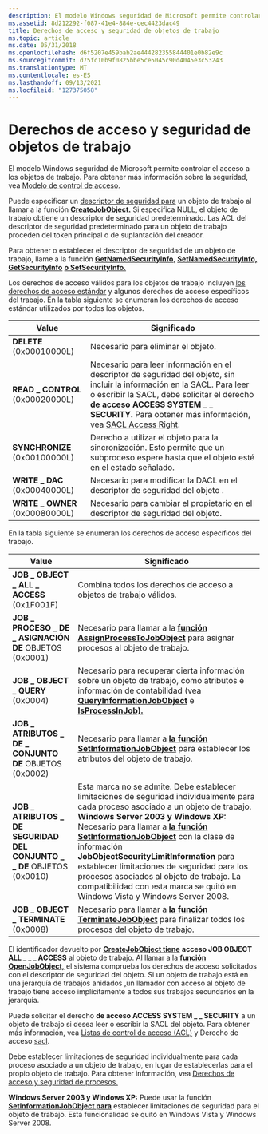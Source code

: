 ```yaml
---
description: El modelo Windows seguridad de Microsoft permite controlar el acceso a los objetos de trabajo. Para obtener más información sobre la seguridad, vea Access-Control Modelo.
ms.assetid: 8d212292-f087-41e4-884e-cec4423dac49
title: Derechos de acceso y seguridad de objetos de trabajo
ms.topic: article
ms.date: 05/31/2018
ms.openlocfilehash: d6f5207e459bab2ae444282355844401e0b82e9c
ms.sourcegitcommit: d75fc10b9f0825bbe5ce5045c90d4045e3c53243
ms.translationtype: MT
ms.contentlocale: es-ES
ms.lasthandoff: 09/13/2021
ms.locfileid: "127375058"
---
```

# <a name="job-object-security-and-access-rights"></a>Derechos de acceso y seguridad de objetos de trabajo

El modelo Windows seguridad de Microsoft permite controlar el acceso a los objetos de trabajo. Para obtener más información sobre la seguridad, vea [Modelo de control de acceso](../secauthz/access-control-model.md).

Puede especificar un [descriptor de seguridad para](../secauthz/security-descriptors.md) un objeto de trabajo al llamar a la función [**CreateJobObject.**](/windows/desktop/api/WinBase/nf-winbase-createjobobjecta) Si especifica NULL, el objeto de trabajo obtiene un descriptor de seguridad predeterminado. Las ACL del descriptor de seguridad predeterminado para un objeto de trabajo proceden del token principal o de suplantación del creador.

Para obtener o establecer el descriptor de seguridad de un objeto de trabajo, llame a la función [**GetNamedSecurityInfo**](/windows/win32/api/aclapi/nf-aclapi-getnamedsecurityinfoa), [**SetNamedSecurityInfo,**](/windows/win32/api/aclapi/nf-aclapi-setnamedsecurityinfoa) [**GetSecurityInfo**](/windows/win32/api/aclapi/nf-aclapi-getsecurityinfo) [**o SetSecurityInfo.**](/windows/win32/api/aclapi/nf-aclapi-setsecurityinfo)

Los derechos de acceso válidos para los objetos de trabajo incluyen [los derechos de acceso estándar](../secauthz/standard-access-rights.md) y algunos derechos de acceso específicos del trabajo. En la tabla siguiente se enumeran los derechos de acceso estándar utilizados por todos los objetos.

| Value                           | Significado                                                                                                                                                                                                                                                                                  |
|---------------------------------|------------------------------------------------------------------------------------------------------------------------------------------------------------------------------------------------------------------------------------------------------------------------------------------|
| **DELETE** (0x00010000L)        | Necesario para eliminar el objeto.                                                                                                                                                                                                                                                           |
| **READ \_ CONTROL** (0x00020000L) | Necesario para leer información en el descriptor de seguridad del objeto, sin incluir la información en la SACL. Para leer o escribir la SACL, debe solicitar el derecho **de acceso ACCESS SYSTEM \_ \_ SECURITY.** Para obtener más información, vea [SACL Access Right](../secauthz/sacl-access-right.md). |
| **SYNCHRONIZE** (0x00100000L)   | Derecho a utilizar el objeto para la sincronización. Esto permite que un subproceso espere hasta que el objeto esté en el estado señalado.                                                                                                                                                                |
| **WRITE \_ DAC** (0x00040000L)    | Necesario para modificar la DACL en el descriptor de seguridad del objeto .                                                                                                                                                                                                                   |
| **WRITE \_ OWNER** (0x00080000L)  | Necesario para cambiar el propietario en el descriptor de seguridad del objeto.                                                                                                                                                                                                                  |



 

En la tabla siguiente se enumeran los derechos de acceso específicos del trabajo.



| Value                                               | Significado                                                                                                                                                                                                                                                                                                                                                                                                                                                                                          |
|-----------------------------------------------------|--------------------------------------------------------------------------------------------------------------------------------------------------------------------------------------------------------------------------------------------------------------------------------------------------------------------------------------------------------------------------------------------------------------------------------------------------------------------------------------------------|
| **JOB \_ OBJECT \_ ALL \_ ACCESS** (0x1F001F)             | Combina todos los derechos de acceso a objetos de trabajo válidos.                                                                                                                                                                                                                                                                                                                                                                                                                                                     |
| **JOB \_ PROCESO \_ DE \_ ASIGNACIÓN DE** OBJETOS (0x0001)           | Necesario para llamar a la [**función AssignProcessToJobObject**](/windows/win32/api/jobapi2/nf-jobapi2-assignprocesstojobobject) para asignar procesos al objeto de trabajo.                                                                                                                                                                                                                                                                                                                                                                |
| **JOB \_ OBJECT \_ QUERY** (0x0004)                     | Necesario para recuperar cierta información sobre un objeto de trabajo, como atributos e información de contabilidad (vea [**QueryInformationJobObject**](/windows/win32/api/jobapi2/nf-jobapi2-queryinformationjobobject) e [**IsProcessInJob).**](/windows/win32/api/jobapi/nf-jobapi-isprocessinjob)                                                                                                                                                                                                                                                                    |
| **JOB \_ ATRIBUTOS \_ DE \_ CONJUNTO DE** OBJETOS (0x0002)           | Necesario para llamar a [**la función SetInformationJobObject**](/windows/win32/api/jobapi2/nf-jobapi2-setinformationjobobject) para establecer los atributos del objeto de trabajo.                                                                                                                                                                                                                                                                                                                                                                |
| **JOB \_ ATRIBUTOS \_ DE SEGURIDAD DEL CONJUNTO \_ \_ DE** OBJETOS (0x0010) | Esta marca no se admite. Debe establecer limitaciones de seguridad individualmente para cada proceso asociado a un objeto de trabajo. **Windows Server 2003 y Windows XP:** Necesario para llamar a [**la función SetInformationJobObject**](/windows/win32/api/jobapi2/nf-jobapi2-setinformationjobobject) con la clase de información **JobObjectSecurityLimitInformation** para establecer limitaciones de seguridad para los procesos asociados al objeto de trabajo. La compatibilidad con esta marca se quitó en Windows Vista y Windows Server 2008. <br/> |
| **JOB \_ OBJECT \_ TERMINATE** (0x0008)                 | Necesario para llamar a [**la función TerminateJobObject**](/windows/win32/api/jobapi2/nf-jobapi2-terminatejobobject) para finalizar todos los procesos del objeto de trabajo.                                                                                                                                                                                                                                                                                                                                                                     |



 

El identificador devuelto por [**CreateJobObject tiene**](/windows/desktop/api/WinBase/nf-winbase-createjobobjecta) **acceso JOB OBJECT ALL \_ \_ \_ ACCESS** al objeto de trabajo. Al llamar a la [**función OpenJobObject,**](/windows/desktop/api/WinBase/nf-winbase-openjobobjecta) el sistema comprueba los derechos de acceso solicitados con el descriptor de seguridad del objeto. Si un objeto de trabajo está en una jerarquía de trabajos anidados [,](nested-jobs.md)un llamador con acceso al objeto de trabajo tiene acceso implícitamente a todos sus trabajos secundarios en la jerarquía.

Puede solicitar el derecho **de acceso ACCESS SYSTEM \_ \_ SECURITY** a un objeto de trabajo si desea leer o escribir la SACL del objeto. Para obtener más información, vea [Listas de control de acceso (ACL)](../secauthz/access-control-lists.md) y Derecho de acceso [sacl](../secauthz/sacl-access-right.md).

Debe establecer limitaciones de seguridad individualmente para cada proceso asociado a un objeto de trabajo, en lugar de establecerlas para el propio objeto de trabajo. Para obtener información, vea [Derechos de acceso y seguridad de procesos.](process-security-and-access-rights.md)

**Windows Server 2003 y Windows XP:** Puede usar la función [**SetInformationJobObject para**](/windows/win32/api/jobapi2/nf-jobapi2-setinformationjobobject) establecer limitaciones de seguridad para el objeto de trabajo. Esta funcionalidad se quitó en Windows Vista y Windows Server 2008.

 

 
